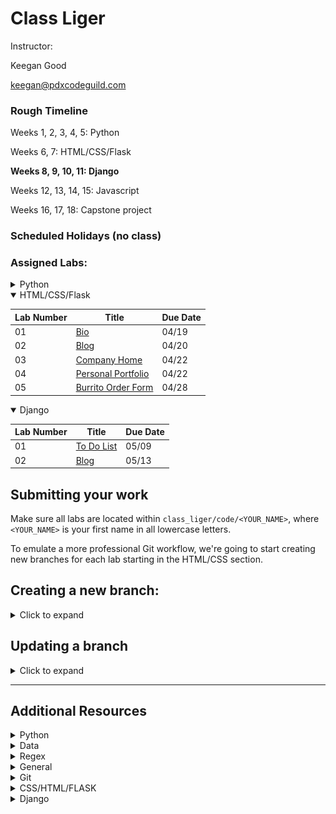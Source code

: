 # Class Liger

Instructor:

Keegan Good

keegan@pdxcodeguild.com

### Rough Timeline

Weeks 1, 2, 3, 4, 5: Python

Weeks 6, 7: HTML/CSS/Flask

**Weeks 8, 9, 10, 11: Django**

Weeks 12, 13, 14, 15: Javascript

Weeks 16, 17, 18: Capstone project

### Scheduled Holidays (no class)

### Assigned Labs:

<details>
  <summary>Python</summary>

| Lab Number | Title                                                                            | Due Date |
| ---------- | -------------------------------------------------------------------------------- | -------- |
| Lab 02a    | <a href="1 Python/labs/02a Mad Lib.md">Madlib</a>                                | 03/15    |
| Lab 02b    | <a href="1 Python/labs/02b Make Change.md">Make Change</a>                       | 03/16    |
| Lab 03b    | <a href="1 Python/labs/03b AverageNum.md">Average Number</a>                     | 03/17    |
| Lab 05     | <a href="1 Python/labs/05 Palindrome Checker.md">Palindrome Checker</a>          | 03/18    |
| Lab 06b    | <a href="1 Python/labs/06b Credit Card Validation.md">Credit Card Validation</a> | 03/21    |
| Lab 07     | <a href="1 Python/labs/07 Peaks and Valleys.md">Peaks and Valleys</a>            | 03/23    |
| Lab 08     | <a href="1 Python/labs/08 Pick6.md">Pick 6</a>                                   | 03/25    |
| Lab 09     | <a href="1 Python/labs/09 Blackjack Advice.md">Blackjack Advice</a>              | 03/28    |
| Lab 10     | <a href="1 Python/labs/10 Dad Joke API.md">Dad Joke API</a>                      | 03/29    |
| Lab 11     | <a href="1 Python/labs/11 Rot Cipher.md">Rot 13</a>                              | 03/31    |
| Lab 14     | <a href="1 Python/labs/14 ATM.md">ATM</a>                                        | 04/04    |
| Lab 17     | <a href="1 Python/labs/17 Contact List.md">Contact List</a>                      | 04/06    |
| N/A        | <a href="1 Python/labs/MiniCapstone.md">Mini Capstone</a>                        | 04/01    |

</details>
<details open>
  <summary>HTML/CSS/Flask</summary>

| Lab Number | Title                                                                               | Due Date |
| ---------- | ----------------------------------------------------------------------------------- | -------- |
| 01         | <a href="2 Flask + HTML + CSS\labs\01 Bio.md">Bio</a>                               | 04/19    |
| 02         | <a href="2 Flask + HTML + CSS\labs\02 Blog.md">Blog</a>                             | 04/20    |
| 03         | <a href="2 Flask + HTML + CSS\labs\03 Company.md">Company Home</a>                  | 04/22    |
| 04         | <a href="2 Flask + HTML + CSS\labs\04 Personal Portfolio.md">Personal Portfolio</a> | 04/22    |
| 05         | <a href="2 Flask + HTML + CSS\labs\05 Burrito Order Form.md">Burrito Order Form</a> | 04/28    |

</details>

</details>
<details open>
  <summary>Django</summary>

| Lab Number | Title                                             | Due Date |
| ---------- | ------------------------------------------------- | -------- |
| 01         | <a href="3 Django/labs/01 Todo.md">To Do List</a> | 05/09    |
| 02         | <a href="3 Django/labs/02 Blog.md">Blog</a>       | 05/13    |

</details>

## Submitting your work

Make sure all labs are located within `class_liger/code/<YOUR_NAME>`, where `<YOUR_NAME>` is your first name in all lowercase letters.

To emulate a more professional Git workflow, we're going to start creating new branches for each lab starting in the HTML/CSS section.

<h2>Creating a new branch:</h2>
<details>
<summary>Click to expand</summary>

- `git branch` to check that you're on the main branch, use `git checkout main` to go to the main branch if needed.

- `git status` to check if your local main branch is up to date with origin/main on Github.
- `git pull` if needed to pull any recent changes to your local repository

- Create a new branch and switch to it.

  - Option 1:

    - `git branch <YOUR_NAME-SECTION-LAB_NUMBER>`
    - `git checkout <YOUR_NAME-SECTION-LAB_NUMBER>`

  - Option 2:

    The `-b` flag can be used after the `checkout` command to combine these two steps:

    `git checkout -b <YOUR_NAME-SECTION-LAB_NUMBER>`

  **e.g.** My branch for the **"Lab 01 - Bio"** in the **HTML/CSS** section would be named: `keegan-htmlcss-lab01`. The name can vary a bit from this example, but please keep the chosen formatting consistent from one lab to another.

- `git add <FILENAME>` to add a specific file or `git add .` to add everything in the current dicrectory
- `git commit -m "your commit message"` to commit your work

- A remote branch will need to be created for each new local branch. Git will usually display the proper command to do this when a new branch is pushed for the first time.

  The command is:

  `git push --set-upstream origin <BRANCH_NAME>`

  **OR**

  `git push -u origin <BRANCH_NAME>`

  <details>
    <summary>Screenshot</summary>
    <img src="images/screenshots/set_upstream_message.png" width=800>
  </details>

- After successfully pushing your new branch to Github, you should see the option to create a Pull Request for your branch on the main repo page.

  <details>
    <summary>Screenshot</summary>
    <img src="images/screenshots/pull_request_button.png" width=800>
  </details>

- If you don't see that message, you'll have to navigate to your new remote branch
  <details>
    <summary>Screenshot</summary>
    <img src="images/screenshots/switch_branch.gif" width=800>
  </details>

- Once you've navigated to your individual branch, you'll find the option to create a Pull Request in the "Contribute" dropdown.
  <details>
    <summary>Screenshot</summary>
    <img src="images/screenshots/open_pull_request_alternative.gif" width=800>
  </details>

- Click the "Open Pull Request" button. Add a comment to your Pull Request like "Submitting Lab 00" and click "Create Pull request"
  <details>
    <summary>Screenshot</summary>
    <img src="images/screenshots/create_pull_request.png" width=800>
  </details>
</details>

## Updating a branch

<details>
<summary>Click to expand</summary>
After a Pull Request is submitted, the code on that branch will be checked.

Necessary corrections or adjustments will be posted as comments on the Pull Request on Github and the Pull Request will be closed. When the corrections are made, submit the Pull Request again for checking.

Corrections will be made only to that particular branch.

- `git checkout <YOUR_NAME-SECTION-LAB_NUMBER>`

- Add and commit updated files.

- `git push` to push your changes up to the remote repository on GitHub

- Only one Pull Request is allowed per branch.

  - If a Pull Request is already open for the branch, a message will be added to the current Pull Request for the new commits.
  - If a Pull Request is not already open for the branch a new Pull Request will need to be created.

- Once a lab is complete, its branch will be merged into the `main` branch.
</details>

---

## Additional Resources

<details>
<summary>Python</summary>
<ul>
<li><a href="https://pep8.org/">Python Style Guide (PEP8)</a></li>
<li><a href="https://peps.python.org/pep-0020/">The Zen of Python (PEP20)</a></li>
</ul>
</details>

<details>
<summary>Data</summary>
<ul>
<li><a href="https://corgis-edu.github.io/corgis/json/">CORGIS: The Collection of Really Great, Interesting, Situated Datasets</a></li>
</ul>
</details>

<details>
<summary>Regex</summary>
<ul>
<li><a href="https://www.regex101.com/">Regex101.com</a> - Explore regular expressions and save useful patterns for later</li>
<li><a href="https://learngitbranching.js.org/?locale=en_US">Learn Git Branching Game</a></li>
<li><a href="https://www.youtube.com/watch?v=sa-TUpSx1JA">Corey Schafer - Regex</a></li>
</ul>
</details>

<details>
<summary>General</summary>
<ul>
<li><a href="https://medium.com/@JeffLombardJr/for-new-devs-how-to-ask-intelligent-questions-be1c70a0128f">How to Ask Intelligent Questions as a New Developer</a></li>
<li><a href="https://github.com/PdxCodeGuild/Programming101/tree/master/docs/flowcharts">Flowcharts</a></li>
<li><a href="https://code.visualstudio.com/shortcuts/keyboard-shortcuts-windows.pdf">VS Code Keyboard Shortcuts - Windows</a></li>
<li><a href="https://code.visualstudio.com/shortcuts/keyboard-shortcuts-macos.pdf">VS Code Keyboard Shortcuts - Mac</a></li>
<li><a href="https://codepen.io">Codepen</a></li>
</ul>
</details>

<details>
<summary>Git</summary>
<ul>
<li><a href="https://juristr.com/blog/2013/04/git-explained/">Git Explained: For Beginners</a></li>
<li><a href="https://learngitbranching.js.org/?locale=en_US">Learn Git Branching Game</a></li>
</ul>
</details>

<details>
<summary>CSS/HTML/FLASK</summary>
<ul>
<li><a href="https://css-tricks.com/snippets/css/a-guide-to-flexbox/">A Guide to Flexbox</a></li>
<li><a href="https://www.w3schools.com/css/">w3schools CSS</a></li>
<li><a href="https://www.w3schools.com/html/">w3schools HTML</a></li>
<li><a href="https://flukeout.github.io/">CSS Diner game</a></li>
<li><a href="https://flexboxfroggy.com/">Flexbox Froggy game</a></li>
<li><a href="https://codingfantasy.com/games/flexboxadventure">Flexbox Adventure game</a></li>
<li><a href="http://coolors.co/">coolors.co Color Picker</a></li>
<li><a href="http://color.adobe.com/">Adobe.com Color Picker</a></li>
<ul>
CSS Libraries
<li><a href="">Bulma.io</a> - Built based on Flexbox to be automatically responsive, nice built-in colors.  Not the most customizable.</li>
<li><a href="https://getbootstrap.com">Bootstrap</a> - The most widely-used CSS Framework.  You can do just about anything you need to with this, but it can be a bit overbearing.</li>
<li><a href="https://materializecss.com">Materialize</a> - Lots of cool out-of-the-box features like Parallax scrolling.  Great color choices.  But, you really have to do it the “Materialize” way to use it properly.  Not very customizable.</li>
<li><a href="https://getskeleton.com">Skeleton CSS</a> - Incredibly lightweight.  Comes with powerful grid positioning functionality.  Meant for you to customize it more.</li>
<li><a href="https://tachyons.io">Tachyons.io</a> - Super lightweight, responsive and has a large collection of open-source components</li>
</ul>
</ul>
</details>

<details>
  <summary>Django</summary>
  <ul>
  <li>
    <details>
      <summary>Folder Structure</summary>
      <p>
      <img src="images/screenshots/django_file_structure.png" width=800>
      </p>
    </details>
    </li>
    <li><a href="https://peps.python.org/pep-3333/">PEP3333 - WSGI - Web Server Gateway Interface</a></li>
    <li><a href="https://github.com/perennialAutodidact/django_guides/blob/master/custom_user_model.md">Keegan's Quick Start and User Model guide</a></li>
    </ul>
</details>
